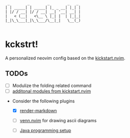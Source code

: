 ```
 _        _        _        _   _ 
| | _____| | _____| |_ _ __| |_| |
| |/ / __| |/ / __| __| '__| __| |
|   < (__|   <\__ \ |_| |  | |_|_|
|_|\_\___|_|\_\___/\__|_|   \__(_)
                                  

```

# kckstrt!

A personalized neovim config based on the [kickstart.nvim](https://github.com/nvim-lua/kickstart.nvim).

## TODOs
- [ ] Modulize the folding related command
- [ ] [additonal modules from kickstart.nvim](https://github.com/nvim-lua/kickstart.nvim/tree/master/lua/kickstart)
- Consider the following plugins
  - [x] [render-markdown](https://github.com/MeanderingProgrammer/render-markdown.nvim)
  - [ ] [venn.nvim](https://github.com/jbyuki/venn.nvim) for drawing ascii diagrams
  - [ ] [Java programming setup](https://github.com/nvim-java/nvim-java)



